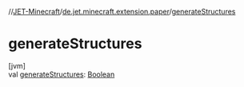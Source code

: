 //[JET-Minecraft](../../index.md)/[de.jet.minecraft.extension.paper](index.md)/[generateStructures](generate-structures.md)

# generateStructures

[jvm]\
val [generateStructures](generate-structures.md): [Boolean](https://kotlinlang.org/api/latest/jvm/stdlib/kotlin/-boolean/index.html)

